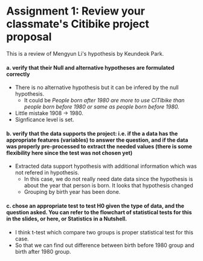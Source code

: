 # Assignment 1: Review your classmate's Citibike project proposal

This is a review of Mengyun Li's hypothesis by Keundeok Park.

#### a. verify that their Null and alternative hypotheses are formulated correctly

* There is no alternative hypothesis but it can be infered by the null hypothesis.
    * It could be *People born after 1980 are more to use CITIbike than people born before 1980 or same as people born before 1980.*
* Little mistake 1908 -> 1980.
* Signficance level is set.

#### b. verify that the data supports the project: i.e. if the a data has the appropriate features (variables) to answer the question, and if the data was properly pre-processed to extract the needed values (there is some flexibility here since the test was not chosen yet)

* Extracted data support hypothesis with additional information which was not refered in hypothesis.
    * In this case, we do not really need date data since the hypothesis is about the year that person is born. It looks that hypothesis changed
    * Grouping by birth year has been done.

#### c. chose an appropriate test to test H0 given the type of data, and the question asked. You can refer to the flowchart of statistical tests for this in the slides, or here, or Statistics in a Nutshell.

* I think t-test which compare two groups is proper statistical test for this case.
* So that we can find out difference between birth before 1980 group and birth after 1980 group.